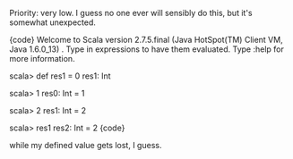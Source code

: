 Priority: very low. 
I guess no one ever will sensibly do this, but it's somewhat unexpected.

{code}
Welcome to Scala version 2.7.5.final (Java HotSpot(TM) Client VM, Java 1.6.0_13)
.
Type in expressions to have them evaluated.
Type :help for more information.

scala> def res1 = 0
res1: Int

scala> 1
res0: Int = 1

scala> 2
res1: Int = 2

scala> res1
res2: Int = 2
{code}

while my defined value gets lost, I guess.
